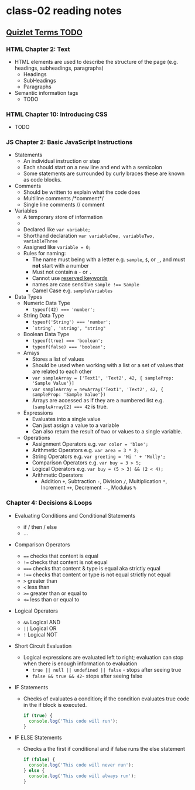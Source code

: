 # class-02 reading notes

## [Quizlet Terms TODO](https://quizlet.com/)

### HTML Chapter 2: Text

* HTML elements are used to describe the structure of the page (e.g. headings, subheadings, paragraphs)
  * Headings
  * SubHeadings
  * Paragraphs
* Semantic information tags
  * TODO

### HTML Chapter 10: Introducing CSS

* TODO

### JS Chapter 2: Basic JavaScript Instructions

* Statements
  * An individual instruction or step
  * Each should start on a new line and end with a semicolon
  * Some statements are surrounded by curly braces these are known as code blocks.
* Comments
  * Should be written to explain what the code does
  * Multiline comments /\*comment\*/
  * Single line comments \/\/ comment
* Variables
  * A temporary store of information
  * 
  * Declared like `var variable;`
  * Shorthand declaration `var variableOne, variableTwo, variableThree`
  * Assigned like `variable = 0;`
  * Rules for naming:
    * The name must being with a letter e.g. `sample`, `$`, or `_`, and must <b>not</b> start with a number
    * Must not contain a `-` or `.`
    * Cannot use [reserved keywords](https://www.w3schools.com/Js/js_reserved.asp)
    * names are case sensitive `sample !== Sample`
    * Camel Case e.g. `sampleVariables`
* Data Types
  * Numeric Data Type
    * `typeof(42) === 'number';`
  * String Data Type
    * `typeof('String') === 'number';`
    * <code>\`string\`, 'string', "string"</code>
  * Boolean Data Type
    * `typeof(true) === 'boolean';`
    * `typeof(false) === 'boolean';`
  * Arrays
    * Stores a list of values
    * Should be used when working with a list or a set of values that are related to each other
    * `var sampleArray = ['Text1', 'Text2', 42, { sampleProp: 'Sample Value'}]`
    * `var sampleArray = newArray('Text1', 'Text2', 42, { sampleProp: 'Sample Value'})`
    * Arrays are accessed as if they are a numbered list e.g. `(sampleArray[2] === 42` is true.
  * Expressions
    * Evaluates into a single value
    * Can just assign a value to a variable
    * Can also return the result of two or values to a single variable.
  * Operations
    * Assignment Operators e.g. `var color = 'blue';`
    * Arithmetic Operators e.g. `var area = 3 * 2;`
    * String Operators e.g. `var greeting = 'Hi ' + 'Molly';`
    * Comparison Operators e.g. `var buy = 3 > 5;`
    * Logical Operators e.g. `var buy = (5 > 3) && (2 < 4);`
    * Arithmetic Operators
      * Addition `+`, Subtraction `-`, Division `/`, Multiplication `*`, Increment `++`, Decrement `--`, Modulus `%`

### Chapter 4: Decisions & Loops

* Evaluating Conditions and Conditional Statements
  * if / then / else
  * ...
* Comparison Operators
  * `==` checks that content is equal
  * `!=` checks that content is not equal
  * `===` checks that content & type is equal aka strictly equal
  * `!==` checks that content or type is not equal strictly not equal
  * `>` greater than
  * `<` less than
  * `>=` greater than or equal to
  * `<=` less than or equal to
* Logical Operators
  * `&&` Logical AND
  * `||` Logical OR
  * `!` Logical NOT
* Short Circuit Evaluation
  * Logical expressions are evaluated left to right; evaluation can stop when there is enough information to evaluation
    * `true || null || undefined || false` - stops after seeing true
    * `false && true && 42`- stops after seeing false
* IF Statements
  * Checks of evaluates a condition; if the condition evaluates true code in the if block is executed.

    ```javascript
    if (true) {
      console.log('This code will run');
    }
    ```

* IF ELSE Statements
  * Checks a the first if conditional and if false runs the else statement
  
    ```javascript
    if (false) {
      console.log('This code will never run');
    } else {
      console.log('This code will always run');
    }
    ```
